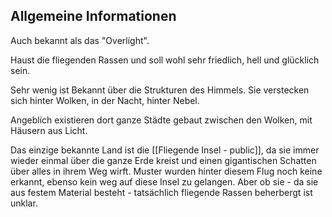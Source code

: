 ## Allgemeine Informationen
Auch bekannt als das "Overlight".

Haust die fliegenden Rassen und soll wohl sehr friedlich, hell und glücklich sein.

Sehr wenig ist Bekannt über die Strukturen des Himmels. Sie verstecken sich hinter Wolken, in der Nacht, hinter Nebel.

Angeblich existieren dort ganze Städte gebaut zwischen den Wolken, mit Häusern aus Licht.

Das einzige bekannte Land ist die [[Fliegende Insel - public]], da sie immer wieder einmal über die ganze Erde kreist und einen gigantischen Schatten über alles in ihrem Weg wirft. Muster wurden hinter diesem Flug noch keine erkannt, ebenso kein weg auf diese Insel zu gelangen. Aber ob sie - da sie aus festem Material besteht - tatsächlich fliegende Rassen beherbergt ist unklar.